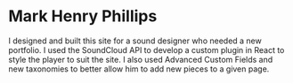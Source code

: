 # Mark Henry Phillips

I designed and built this site for a sound designer who needed a new portfolio. I used the SoundCloud API to develop a custom plugin in React to style the player to suit the site. I also used Advanced Custom Fields and new taxonomies to better allow him to add new pieces to a given page.

